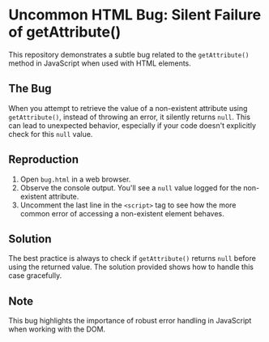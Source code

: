 # Uncommon HTML Bug: Silent Failure of getAttribute()

This repository demonstrates a subtle bug related to the `getAttribute()` method in JavaScript when used with HTML elements.

## The Bug

When you attempt to retrieve the value of a non-existent attribute using `getAttribute()`, instead of throwing an error, it silently returns `null`.  This can lead to unexpected behavior, especially if your code doesn't explicitly check for this `null` value.

## Reproduction

1. Open `bug.html` in a web browser.
2. Observe the console output. You'll see a `null` value logged for the non-existent attribute.
3. Uncomment the last line in the `<script>` tag to see how the more common error of accessing a non-existent element behaves.

## Solution

The best practice is always to check if `getAttribute()` returns `null` before using the returned value. The solution provided shows how to handle this case gracefully. 

## Note

This bug highlights the importance of robust error handling in JavaScript when working with the DOM.